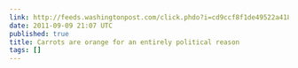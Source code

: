 ```yaml
---
link: http://feeds.washingtonpost.com/click.phdo?i=cd9ccf8f1de49522a4183e8e51bcc6c5
date: 2011-09-09 21:07 UTC
published: true
title: Carrots are orange for an entirely political reason
tags: []
---
```



